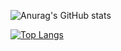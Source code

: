 ![Anurag's GitHub stats](https://github-readme-stats.vercel.app/api?username=Arkhandyr&show_icons=true&theme=codeSTACKr)

[![Top Langs](https://github-readme-stats.vercel.app/api/top-langs/?username=Arkhandyr&layout=compact&theme=codeSTACKr)](https://github.com/anuraghazra/github-readme-stats)
